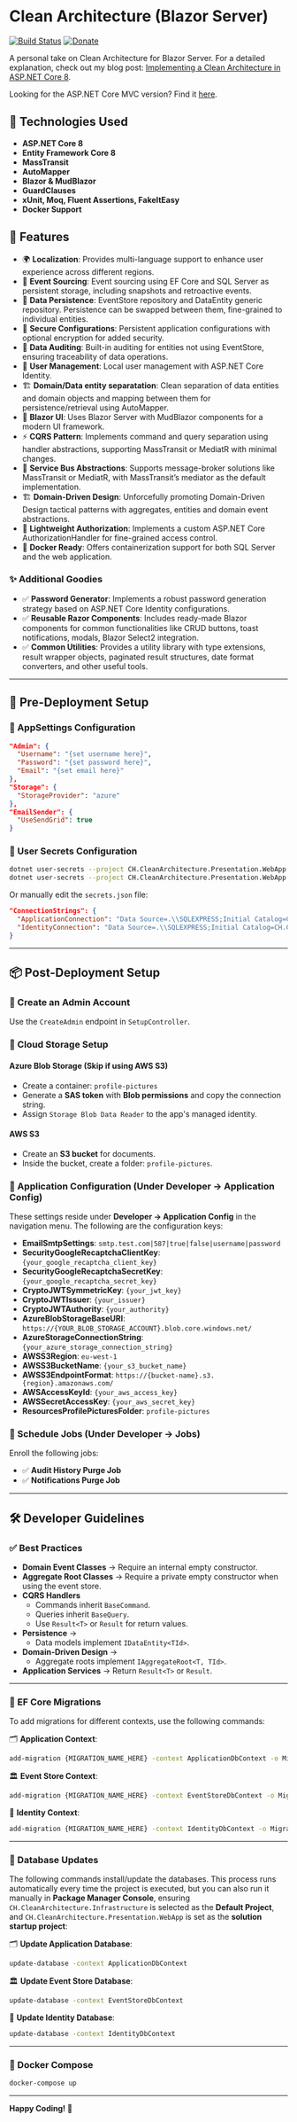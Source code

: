 # Clean Architecture (Blazor Server)

[![Build Status](https://dev.azure.com/chadjiantoniou/CleanArchitectureBlazor/_apis/build/status%2Fthecodewrapper.CH.CleanArchitectureBlazor?branchName=main)](https://dev.azure.com/chadjiantoniou/CleanArchitectureBlazor/_build/latest?definitionId=5&branchName=main)
[![Donate](https://img.shields.io/badge/Donate-PayPal-blue.svg)](https://www.paypal.com/donate?hosted_button_id=XSXQYY5KBMXYW)

A personal take on Clean Architecture for Blazor Server. For a detailed explanation, check out my blog post: [Implementing a Clean Architecture in ASP.NET Core 8](https://thecodewrapper.com/dev/tcw-clean-achitecture).

Looking for the ASP.NET Core MVC version? Find it [here](https://github.com/thecodewrapper/CH.CleanArchitecture).

## 🚀 Technologies Used
- **ASP.NET Core 8**
- **Entity Framework Core 8**
- **MassTransit**
- **AutoMapper**
- **Blazor & MudBlazor**
- **GuardClauses**
- **xUnit, Moq, Fluent Assertions, FakeItEasy**
- **Docker Support**

## 🌟 Features
- 🌍 **Localization**: Provides multi-language support to enhance user experience across different regions.
- 📜 **Event Sourcing**: Event sourcing using EF Core and SQL Server as persistent storage, including snapshots and retroactive events.
- 💾 **Data Persistence**: EventStore repository and DataEntity generic repository. Persistence can be swapped between them, fine-grained to individual entities.
- 🔐 **Secure Configurations**: Persistent application configurations with optional encryption for added security.
- 📑 **Data Auditing**: Built-in auditing for entities not using EventStore, ensuring traceability of data operations.
- 👤 **User Management**: Local user management with ASP.NET Core Identity.
- 🏗️ **Domain/Data entity separatation**: Clean separation of data entities and domain objects and mapping between them for persistence/retrieval using AutoMapper.
- 🎨 **Blazor UI**: Uses Blazor Server with MudBlazor components for a modern UI framework.
- ⚡ **CQRS Pattern**: Implements command and query separation using handler abstractions, supporting MassTransit or MediatR with minimal changes.
- 📩 **Service Bus Abstractions**: Supports message-broker solutions like MassTransit or MediatR, with MassTransit’s mediator as the default implementation.
- 🏗 **Domain-Driven Design**: Unforcefully promoting Domain-Driven Design tactical patterns with aggregates, entities and domain event abstractions.
- 🔏 **Lightweight Authorization**: Implements a custom ASP.NET Core AuthorizationHandler for fine-grained access control.
- 🐳 **Docker Ready**: Offers containerization support for both SQL Server and the web application.

### ✨ Additional Goodies
- ✅ **Password Generator**: Implements a robust password generation strategy based on ASP.NET Core Identity configurations.
- ✅ **Reusable Razor Components**: Includes ready-made Blazor components for common functionalities like CRUD buttons, toast notifications, modals, Blazor Select2 integration.
- ✅ **Common Utilities**: Provides a utility library with type extensions, result wrapper objects, paginated result structures, date format converters, and other useful tools.

---

## 📌 Pre-Deployment Setup
### 🔧 AppSettings Configuration
```json
"Admin": {
  "Username": "{set username here}",
  "Password": "{set password here}",
  "Email": "{set email here}"
},
"Storage": {
  "StorageProvider": "azure" 
},
"EmailSender": {
  "UseSendGrid": true
}
```
### 🔑 User Secrets Configuration
```sh
dotnet user-secrets --project CH.CleanArchitecture.Presentation.WebApp set "ConnectionStrings:ApplicationConnection" "{connection_string}"
dotnet user-secrets --project CH.CleanArchitecture.Presentation.WebApp set "ConnectionStrings:IdentityConnection" "{connection_string}"
```
Or manually edit the `secrets.json` file:
```json
"ConnectionStrings": {
  "ApplicationConnection": "Data Source=.\\SQLEXPRESS;Initial Catalog=CH.CleanArchitecture;Integrated Security=True;MultipleActiveResultSets=True",
  "IdentityConnection": "Data Source=.\\SQLEXPRESS;Initial Catalog=CH.CleanArchitecture;Integrated Security=True;MultipleActiveResultSets=True"
}
```

---

## 📦 Post-Deployment Setup
### 🔹 Create an Admin Account
Use the `CreateAdmin` endpoint in `SetupController`.

### 🔹 Cloud Storage Setup
#### **Azure Blob Storage** (Skip if using AWS S3)
- Create a container: `profile-pictures`
- Generate a **SAS token** with **Blob permissions** and copy the connection string.
- Assign `Storage Blob Data Reader` to the app's managed identity.

#### **AWS S3**
- Create an **S3 bucket** for documents.
- Inside the bucket, create a folder: `profile-pictures`.

### 🔹 Application Configuration (Under Developer -> Application Config)
These settings reside under **Developer → Application Config** in the navigation menu. The following are the configuration keys:

- **EmailSmtpSettings**: `smtp.test.com|587|true|false|username|password`
- **SecurityGoogleRecaptchaClientKey**: `{your_google_recaptcha_client_key}`
- **SecurityGoogleRecaptchaSecretKey**: `{your_google_recaptcha_secret_key}`
- **CryptoJWTSymmetricKey**: `{your_jwt_key}`
- **CryptoJWTIssuer**: `{your_issuer}`
- **CryptoJWTAuthority**: `{your_authority}`
- **AzureBlobStorageBaseURI**: `https://{YOUR_BLOB_STORAGE_ACCOUNT}.blob.core.windows.net/`
- **AzureStorageConnectionString**: `{your_azure_storage_connection_string}`
- **AWSS3Region**: `eu-west-1`
- **AWSS3BucketName**: `{your_s3_bucket_name}`
- **AWSS3EndpointFormat**: `https://{bucket-name}.s3.{region}.amazonaws.com/`
- **AWSAccessKeyId**: `{your_aws_access_key}`
- **AWSSecretAccessKey**: `{your_aws_secret_key}`
- **ResourcesProfilePicturesFolder**: `profile-pictures`

### 🔹 Schedule Jobs (Under Developer -> Jobs)
Enroll the following jobs:

- ✅ **Audit History Purge Job**
- ✅ **Notifications Purge Job**

---

## 🛠 Developer Guidelines
### ✅ Best Practices
- **Domain Event Classes** → Require an internal empty constructor.
- **Aggregate Root Classes** → Require a private empty constructor when using the event store.
- **CQRS Handlers**
  - Commands inherit `BaseCommand`.
  - Queries inherit `BaseQuery`.
  - Use `Result<T>` or `Result` for return values.
- **Persistence** ->
  - Data models implement `IDataEntity<TId>`.
- **Domain-Driven Design** ->
  - Aggregate roots implement `IAggregateRoot<T, TId>`.
- **Application Services** → Return `Result<T>` or `Result`.
---
### 📌 EF Core Migrations
To add migrations for different contexts, use the following commands:

🗂 **Application Context**:
  ```sh
  add-migration {MIGRATION_NAME_HERE} -context ApplicationDbContext -o Migrations/Application
  ```

🏛 **Event Store Context**:
  ```sh
  add-migration {MIGRATION_NAME_HERE} -context EventStoreDbContext -o Migrations/EventStore
  ```

🔐 **Identity Context**:
  ```sh
  add-migration {MIGRATION_NAME_HERE} -context IdentityDbContext -o Migrations/Identity
  ```
---
### 📌 Database Updates
The following commands install/update the databases. This process runs automatically every time the project is executed, but you can also run it manually in **Package Manager Console**, ensuring `CH.CleanArchitecture.Infrastructure` is selected as the **Default Project**, and `CH.CleanArchitecture.Presentation.WebApp` is set as the **solution startup project**:

🗂 **Update Application Database**:
  ```sh
  update-database -context ApplicationDbContext
  ```
🏛 **Update Event Store Database**:
  ```sh
  update-database -context EventStoreDbContext
  ```
🔐 **Update Identity Database**:
  ```sh
  update-database -context IdentityDbContext
  ```
---
### 📌 Docker Compose
```sh
docker-compose up
```
---

**Happy Coding! 🚀**